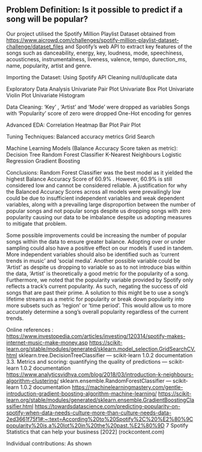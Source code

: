 ## Problem Definition: Is it possible to predict if a song will be popular? 

Our project utilised the Spotify Million Playlist Dataset obtained from https://www.aicrowd.com/challenges/spotify-million-playlist-dataset-challenge/dataset_files and Spotify’s web API to extract key features of the songs such as danceability, energy, key, loudness, mode, speechiness, acousticness, instrumentalness, liveness, valence, tempo, durection_ms, name, popularity, artist and genre. 

Importing the Dataset:
Using Spotify API
Cleaning null/duplicate data

Exploratory Data Analysis
Univariate Pair Plot
Univariate Box Plot
Univariate Violin Plot
Univariate Histogram 

Data Cleaning: 
‘Key’ , ‘Artist’ and ‘Mode’ were dropped as variables 
Songs with ‘Popularity’ score of zero were dropped 
One-Hot encoding for genres

Advanced EDA:
Correlation Heatmap
Bar Plot
Pair Plot

Tuning Techniques: 
Balanced accuracy metrics
Grid Search

Machine Learning Models (Balance Accuracy Score taken as metric): 
Decision Tree
Random Forest Classifier
K-Nearest Neighbours
Logistic Regression 
Gradient Boosting



Conclusions: 
Random Forest Classifier was the best model as it yielded the highest Balance Accuracy Score of 60.9% . However, 60.9% is still considered low and cannot be considered reliable. A justification for why the Balanced Accuracy Scores across all models were prevailingly low could be due to insufficient independent variables and weak dependent variables, along with a prevailing large disproportion between the number of popular songs and not popular songs despite us dropping songs with zero popularity causing our data to be imbalance despite us adopting measures to mitigate that problem. 


Some possible improvements could be increasing the number of popular songs within the data to ensure greater balance. Adopting over or under sampling could also have a positive effect on our models if used in tandem. More independent variables should also be identified such as ‘current trends in music’ and  ‘social media’. Another possible variable could be ‘Artist’ as despite us dropping to variable so as to not introduce bias within the data, ‘Artist’ is theoretically a good metric for the popularity of a song. Furthermore, we noted that the popularity variable provided by Spotify only reflects a track’s current popularity. As such, negating the success of old songs that are past their prime. A solution to this might be to use a song’s lifetime streams as a metric for popularity or break down popularity into more subsets such as ‘region’ or ‘time period’. This would allow us to more accurately determine a song’s overall popularity regardless of the current trends.

Online references : 
https://www.investopedia.com/articles/investing/120314/spotify-makes-internet-music-make-money.asp 
https://scikit-learn.org/stable/modules/generated/sklearn.model_selection.GridSearchCV.html 
sklearn.tree.DecisionTreeClassifier — scikit-learn 1.0.2 documentation
3.3. Metrics and scoring: quantifying the quality of predictions — scikit-learn 1.0.2 documentation
https://www.analyticsvidhya.com/blog/2018/03/introduction-k-neighbours-algorithm-clustering/ 
sklearn.ensemble.RandomForestClassifier — scikit-learn 1.0.2 documentation
https://machinelearningmastery.com/gentle-introduction-gradient-boosting-algorithm-machine-learning/
https://scikit-learn.org/stable/modules/generated/sklearn.ensemble.GradientBoostingClassifier.html 
https://towardsdatascience.com/predicting-popularity-on-spotify-when-data-needs-culture-more-than-culture-needs-data-2ed3661f75f1#:~:text=According%20to%20Spotify%2C%20%E2%80%9Cpopularity%20is,a%20lot%20in%20the%20past.%E2%80%9D 
7 Spotify Statistics that can help your business [2022] (rockcontent.com)

Individual contributions: 
As shown
